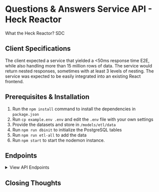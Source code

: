 # Questions & Answers Service API - Heck Reactor
What the Heck Reactor? SDC

## Client Specifications
The client expected a service that yielded a <50ms response time E2E, while also handling more than 15 million rows of data. The service would return nested responses, sometimes with at least 3 levels of nesting. The service was expected to be easily integrated into an existing React frontend.

## Prerequisites & Installation
1. Run the `npm install` command to install the dependencies in `package.json`
2. Run `cp example.env .env` and edit the `.env` file with your own settings
3. Provide the datasets and store in `/models/etl/data`
4. Run `npm run dbinit` to initialize the PostgreSQL tables
5. Run `npm run etl-all` to add the data
6. Run `npm start` to start the nodemon instance.

## Endpoints
<details>
  <summary>View API Endpoints</summary>
  
`[GET] /qa/questions`
| Query Parameter | Type    | Description                                               |
| --------------- | ------- | --------------------------------------------------------- |
| product_id      | integer | Specifies the product for which to retrieve questions.    |
| page            | integer | Selects the page of results to return. Default 1.         |
| count           | integer | Specifies how many results per page to return. Default 5. |

`[GET] /qa/questions/:question_id/answers`
| Parameter   | Type    | Description                                              |
| ----------- | ------- | -------------------------------------------------------- |
| question_id | integer | Required ID of the question for which answers are needed |

| Query Parameter | Type    | Description                                               |
| --------------- | ------- | --------------------------------------------------------- |
| page            | integer | Selects the page of results to return. Default 1.         |
| count           | integer | Specifies how many results per page to return. Default 5. |

`[POST] /qa/questions`
| Body Parameter | Type    | Description                                                 |
| -------------- | ------- | ----------------------------------------------------------- |
| body           | text    | Text of question being asked                                |
| name           | text    | Username for question asker                                 |
| email          | text    | Email address for question asker                            |
| product_id     | integer | Required ID of the Product for which the question is posted |

`[POST] /qa/questions/:question_id/answers`
| Parameter | Type | Description |
| - | - | - |
| A | B | C |

`[PUT] /qa/questions/:question_id/helpful`
| Parameter | Type | Description |
| - | - | - |
| A | B | C |

`[PUT] /qa/questions/:question_id/report`
| Parameter | Type | Description |
| - | - | - |
| A | B | C |

`[PUT] /qa/answers/:answer_id/helpful`
| Parameter | Type | Description |
| - | - | - |
| A | B | C |

`[PUT] /qa/answers/:answer_id/report`
| Parameter | Type | Description |
| - | - | - |
| A | B | C |
</details>

## Closing Thoughts
